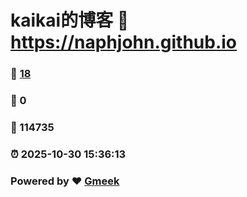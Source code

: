 # kaikai的博客 :link: https://naphjohn.github.io 
### :page_facing_up: [18](https://naphjohn.github.io/tag.html) 
### :speech_balloon: 0 
### :hibiscus: 114735 
### :alarm_clock: 2025-10-30 15:36:13 
### Powered by :heart: [Gmeek](https://github.com/Meekdai/Gmeek)
